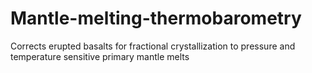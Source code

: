 # Mantle-melting-thermobarometry
Corrects erupted basalts for fractional crystallization to pressure and temperature sensitive primary mantle melts
